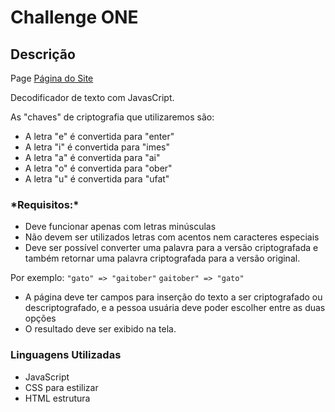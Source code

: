 <h1>Challenge ONE</h1>
<h2>Descrição</h2>

Page <a href="">Página do Site</a>

<p>
Decodificador de texto com JavasCript.

 As "chaves" de criptografia que utilizaremos são:
 
 - A letra "e" é convertida para "enter"
- A letra "i" é convertida para "imes"
- A letra "a" é convertida para "ai"
- A letra "o" é convertida para "ober"
- A letra "u" é convertida para "ufat"
</p>

<h3>*Requisitos:*</h3>
<p>

- Deve funcionar apenas com letras minúsculas
- Não devem ser utilizados letras com acentos nem caracteres especiais
- Deve ser possível converter uma palavra para a versão criptografada e também retornar uma palavra criptografada para a versão original. 

Por exemplo:
`"gato" => "gaitober"`
`gaitober" => "gato"`

- A página deve ter campos para inserção do texto a ser criptografado ou descriptografado, e a pessoa usuária deve poder escolher entre as duas opções
- O resultado deve ser exibido na tela.
</p>

<h3>Linguagens Utilizadas</h3>

- JavaScript
- CSS para estilizar
- HTML estrutura
